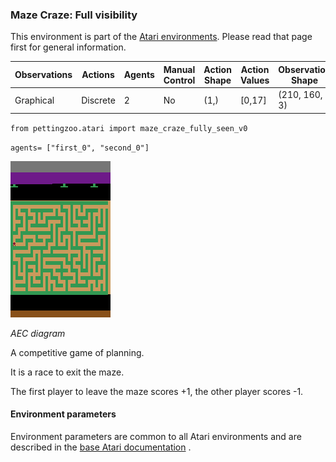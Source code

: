 
### Maze Craze: Full visibility

This environment is part of the [Atari environments](../atari.md). Please read that page first for general information.

| Observations | Actions | Agents  | Manual Control | Action Shape | Action Values | Observation Shape | Observation Values | Num States |
|--------------|---------|---------|----------------|--------------|---------------|-------------------|--------------------|------------|
| Graphical    | Discrete  | 2 | No      | (1,)    | [0,17]         | (210, 160, 3)         | (0,255)            | ?          |

`from pettingzoo.atari import maze_craze_fully_seen_v0`

`agents= ["first_0", "second_0"]`

![maze_craze_fully_seen gif](atari_maze_craze_fully_seen.gif)

*AEC diagram*

A competitive game of planning.

It is a race to exit the maze.

The first player to leave the maze scores +1, the other player scores -1.

#### Environment parameters

Environment parameters are common to all Atari environments and are described in the [base Atari documentation](../atari.md) .

